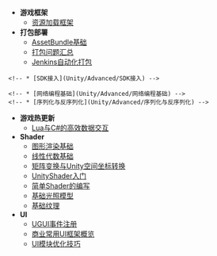 * **游戏框架**
    <!-- * [设计模式](Unity/Advanced/设计模式) -->
    <!-- * [MVC开发俄罗斯方块](Unity/Advanced/MVC开发俄罗斯方块) -->
    <!-- * [初识PureMVC](Unity/Advanced/初识PureMVC) -->
    <!-- * [PureMVC解读](Unity/Advanced/PureMVC解读) -->
    * [资源加载框架](Unity/Advanced/资源加载框架)
    <!-- * [ECS入门](Unity/Advanced/ECS入门) -->
    <!-- * [Entitas游戏示例](Unity/Advanced/Entitas游戏示例) -->
    <!-- * [Entitas开发三消游戏](Unity/Advanced/Entitas开发三消游戏) -->
* **打包部署**
    * [AssetBundle基础](Unity/Advanced/AssetBundle基础)
    * [打包问题汇总](Unity/Advanced/打包问题汇总)
    * [Jenkins自动化打包](Unity/Advanced/Jenkins自动化打包)
<!-- * **移动平台** -->
    <!-- * [SDK接入](Unity/Advanced/SDK接入) -->
<!-- * **网络模块** -->
    <!-- * [网络编程基础](Unity/Advanced/网络编程基础) -->
    <!-- * [序列化与反序列化](Unity/Advanced/序列化与反序列化) -->
* **游戏热更新**
    <!-- * [Lua基础](Unity/Advanced/Lua基础) -->
    <!-- * [ToLua基础示例](Unity/Advanced/ToLua基础示例) -->
    <!-- * [Lua与C#交互](Unity/Advanced/Lua与CSharp交互) -->
    * [Lua与C#的高效数据交互](Unity/Advanced/Lua与CSharp的高效数据交互)
    <!-- * [ILRuntime热更新](Unity/Advanced/ILRuntime热更新) -->
* **Shader**
    * [图形渲染基础](Unity/Advanced/图形渲染基础)
    * [线性代数基础](Unity/Advanced/线性代数基础)
    * [矩阵变换与Unity空间坐标转换](Unity/Advanced/矩阵变换与Unity空间坐标转换)
    * [UnityShader入门](Unity/Advanced/UnityShader入门)
    * [简单Shader的编写](Unity/Advanced/简单Shader的编写)
    * [基础光照模型](Unity/Advanced/基础光照模型)
    * [基础纹理](Unity/Advanced/基础纹理)
* **UI**
    * [UGUI事件注册](Unity/Advanced/UGUI事件注册)
    * [商业常用UI框架概览](Unity/Advanced/商业常用UI框架概览)
    * [UI模块优化技巧](Unity/Advanced/UI模块优化技巧)
    <!-- * [UGUI源码赏析](Unity/Advanced/UGUI源码赏析) -->